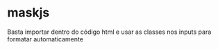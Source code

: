 # maskjs
Basta importar dentro do código html e usar as classes nos inputs para formatar automaticamente
